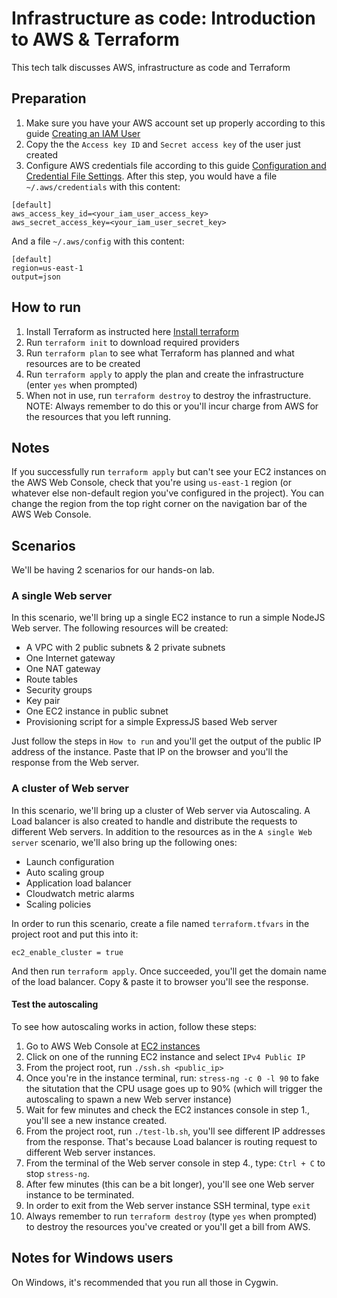 # Infrastructure as code: Introduction to AWS & Terraform
This tech talk discusses AWS, infrastructure as code and Terraform

## Preparation
1. Make sure you have your AWS account set up properly according to this guide [Creating an IAM User](create-iam-user.md)
2. Copy the the `Access key ID` and `Secret access key` of the user just created
3. Configure AWS credentials file according to this guide [Configuration and Credential File Settings](https://docs.aws.amazon.com/cli/latest/userguide/cli-configure-files.html). After this step, you would have a file `~/.aws/credentials` with this content:
```
[default]
aws_access_key_id=<your_iam_user_access_key>
aws_secret_access_key=<your_iam_user_secret_key>
```

And a file `~/.aws/config` with this content:
```
[default]
region=us-east-1
output=json
```

## How to run
1. Install Terraform as instructed here [Install terraform](https://learn.hashicorp.com/terraform/getting-started/install.html)
2. Run `terraform init` to download required providers
3. Run `terraform plan` to see what Terraform has planned and what resources are to be created
4. Run `terraform apply` to apply the plan and create the infrastructure (enter `yes` when prompted)
5. When not in use, run `terraform destroy` to destroy the infrastructure. NOTE: Always remember to do this or you'll incur charge from AWS for the resources that you left running.

## Notes
If you successfully run `terraform apply` but can't see your EC2 instances on the AWS Web Console, check that you're using `us-east-1` region (or whatever else non-default region you've configured in the project). You can change the region from the top right corner on the navigation bar of the AWS Web Console.

## Scenarios
We'll be having 2 scenarios for our hands-on lab.

### A single Web server
In this scenario, we'll bring up a single EC2 instance to run a simple NodeJS Web server. The following resources will be created:
* A VPC with 2 public subnets & 2 private subnets
* One Internet gateway
* One NAT gateway
* Route tables
* Security groups
* Key pair
* One EC2 instance in public subnet 
* Provisioning script for a simple ExpressJS based Web server

Just follow the steps in `How to run` and you'll get the output of the public IP address of the instance. Paste that IP on the browser and you'll the response from the Web server.


### A cluster of Web server
In this scenario, we'll bring up a cluster of Web server via Autoscaling. A Load balancer is also created to handle and distribute the requests to different Web servers. In addition to the resources as in the `A single Web server` scenario, we'll also bring up the following ones:
* Launch configuration
* Auto scaling group
* Application load balancer
* Cloudwatch metric alarms
* Scaling policies

In order to run this scenario, create a file named `terraform.tfvars` in the project root and put this into it:
```
ec2_enable_cluster = true
```

And then run `terraform apply`. Once succeeded, you'll get the domain name of the load balancer. Copy & paste it to browser you'll see the response.

#### Test the autoscaling
To see how autoscaling works in action, follow these steps:
1. Go to AWS Web Console at [EC2 instances](https://console.aws.amazon.com/ec2/home?region=us-east-1#Instances:sort=instanceId)
2. Click on one of the running EC2 instance and select `IPv4 Public IP`
3. From the project root, run `./ssh.sh <public_ip>`
4. Once you're in the instance terminal, run: `stress-ng -c 0 -l 90` to fake the situtation that the CPU usage goes up to 90% (which will trigger the autoscaling to spawn a new Web server instance)
5. Wait for few minutes and check the EC2 instances console in step 1., you'll see a new instance created.
6. From the project root, run `./test-lb.sh`, you'll see different IP addresses from the response. That's because Load balancer is routing request to different Web server instances.
7. From the terminal of the Web server console in step 4., type: `Ctrl + C` to stop `stress-ng`.
8. After few minutes (this can be a bit longer), you'll see one Web server instance to be terminated.
9. In order to exit from the Web server instance SSH terminal, type `exit`
10. Always remember to run `terraform destroy` (type `yes` when prompted) to destroy the resources you've created or you'll get a bill from AWS.

## Notes for Windows users
On Windows, it's recommended that you run all those in Cygwin.
